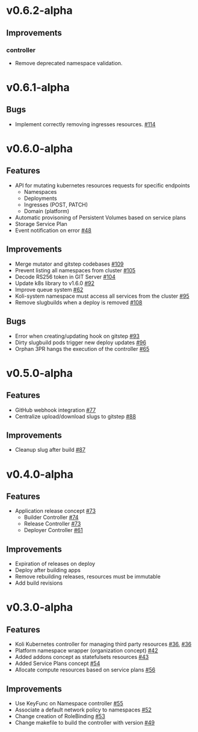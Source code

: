 # v0.6.2-alpha

## Improvements

### controller

- Remove deprecated namespace validation.

# v0.6.1-alpha

## Bugs

- Implement correctly removing ingresses resources. [#114](https://github.com/kolihub/koli/issues/114)

# v0.6.0-alpha

## Features

- API for mutating kubernetes resources requests for specific endpoints
  - Namespaces
  - Deployments
  - Ingresses (POST, PATCH)
  - Domain (platform)
- Automatic provisoning of Persistent Volumes based on service plans
- Storage Service Plan
- Event notification on error [#48](https://github.com/kolihub/koli/issues/48)

## Improvements

- Merge mutator and gitstep codebases [#109](https://github.com/kolihub/koli/issues/109)
- Prevent listing all namespaces from cluster [#105](https://github.com/kolihub/koli/issues/105)
- Decode RS256 token in GIT Server [#104](https://github.com/kolihub/koli/issues/104)
- Update k8s library to v1.6.0 [#92](https://github.com/kolihub/koli/issues/92)
- Improve queue system [#62](https://github.com/kolihub/koli/issues/62)
- Koli-system namespace must access all services from the cluster [#95](https://github.com/kolihub/koli/issues/95)
- Remove slugbuilds when a deploy is removed [#108](https://github.com/kolihub/koli/issues/108)

## Bugs

- Error when creating/updating hook on gitstep [#93](https://github.com/kolihub/koli/issues/93)
- Dirty slugbuild pods trigger new deploy updates [#96](https://github.com/kolihub/koli/issues/96)
- Orphan 3PR hangs the execution of the controller [#65](https://github.com/kolihub/koli/issues/65)

# v0.5.0-alpha

## Features

- GitHub webhook integration [#77](https://github.com/kolihub/koli/issues/77)
- Centralize upload/download slugs to gitstep [#88](https://github.com/kolihub/koli/issues/88)

## Improvements

- Cleanup slug after build [#87](https://github.com/kolihub/koli/issues/87)

# v0.4.0-alpha

## Features

- Application release concept [#73](https://github.com/kolihub/koli/issues/73)
  - Builder Controller [#74](https://github.com/kolihub/koli/issues/74)
  - Release Controller [#73](https://github.com/kolihub/koli/issues/73)
  - Deployer Controller [#61](https://github.com/kolihub/koli/issues/61)

## Improvements

- Expiration of releases on deploy
- Deploy after building apps
- Remove rebuilding releases, resources must be immutable
- Add build revisions

# v0.3.0-alpha

## Features

- Koli Kubernetes controller for managing third party resources [#36](https://github.com/kolihub/koli/issues/36), [#36](https://github.com/kolihub/koli/issues/38)
- Platform namespace wrapper (organization concept) [#42](https://github.com/kolihub/koli/issues/42)
- Added addons concept as statefulsets resources  [#43](https://github.com/kolihub/koli/issues/43)
- Added Service Plans concept [#54](https://github.com/kolihub/koli/issues/54)
- Allocate compute resources based on service plans [#56](https://github.com/kolihub/koli/issues/56)


## Improvements

- Use KeyFunc on Namespace controller [#55](https://github.com/kolihub/koli/issues/55)
- Associate a default network policy to namespaces [#52](https://github.com/kolihub/koli/issues/52)
- Change creation of RoleBinding [#53](https://github.com/kolihub/koli/issues/53)
- Change makefile to build the controller with version [#49](https://github.com/kolihub/koli/issues/49)
